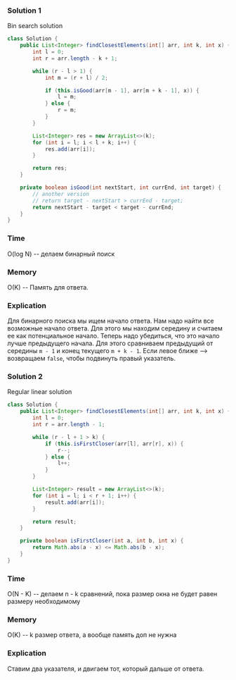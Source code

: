 ### Solution 1
Bin search solution
```java
class Solution {
    public List<Integer> findClosestElements(int[] arr, int k, int x) {
        int l = 0;
        int r = arr.length - k + 1;

        while (r - l > 1) {
            int m = (r + l) / 2;

            if (this.isGood(arr[m - 1], arr[m + k - 1], x)) {
                l = m;
            } else {
                r = m;
            }
        }

        List<Integer> res = new ArrayList<>(k);
        for (int i = l; i < l + k; i++) {
            res.add(arr[i]);
        }

        return res;
    }

    private boolean isGood(int nextStart, int currEnd, int target) {
        // another version
        // return target - nextStart > currEnd - target; 
        return nextStart - target < target - currEnd;
    }
}
```
### Time
O(log N) -- делаем бинарный поиск
### Memory
O(K) -- Память для ответа.
### Explication
Для бинарного поиска мы ищем начало ответа. Нам надо найти все возможные начало ответа.
Для этого мы находим середину и считаем ее как потенциальное начало. Теперь надо убедиться,
что это начало лучше предыдущего начала. Для этого сравниваем предыдущий от середины `m - 1` и конец
текущего `m + k - 1`. Если левое ближе --> возвращаем `false`, чтобы подвинуть правый указатель.
### Solution 2
Regular linear solution
```java
class Solution {
    public List<Integer> findClosestElements(int[] arr, int k, int x) {
        int l = 0;
        int r = arr.length - 1;

        while (r - l + 1 > k) {
            if (this.isFirstCloser(arr[l], arr[r], x)) {
                r--;
            } else {
                l++;
            }
        }

        List<Integer> result = new ArrayList<>(k);
        for (int i = l; i < r + 1; i++) {
            result.add(arr[i]);
        }

        return result;
    }

    private boolean isFirstCloser(int a, int b, int x) {
        return Math.abs(a - x) <= Math.abs(b - x);
    }
}
```
### Time
O(N - K) -- делаем n - k сравнений, пока размер окна не будет равен размеру необходимому
### Memory
O(K) -- k размер ответа, а вообще память доп не нужна
### Explication
Ставим два указателя, и двигаем тот, который дальше от ответа.

